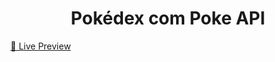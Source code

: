 <h1 align="center">
  Pokédex com Poke API
</h1>

 <a href="https://pokebalducce.netlify.app/" target="_blank">🔗 Live Preview</a>
